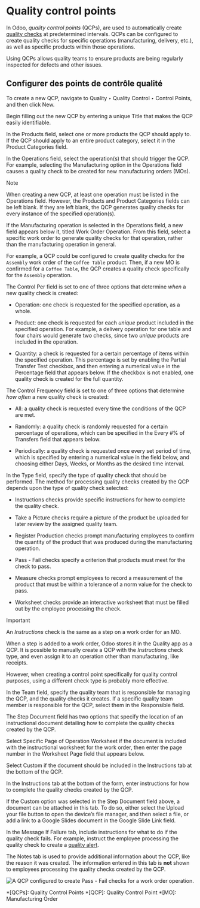 # Quality control points

In Odoo, _quality control points_ (QCPs), are used to automatically create
[quality checks](quality_checks.html) at predetermined intervals. QCPs can be
configured to create quality checks for specific operations (manufacturing,
delivery, etc.), as well as specific products within those operations.

Using QCPs allows quality teams to ensure products are being regularly
inspected for defects and other issues.

## Configurer des points de contrôle qualité

To create a new QCP, navigate to Quality ‣ Quality Control ‣ Control Points,
and then click New.

Begin filling out the new QCP by entering a unique Title that makes the QCP
easily identifiable.

In the Products field, select one or more products the QCP should apply to. If
the QCP should apply to an entire product category, select it in the Product
Categories field.

In the Operations field, select the operation(s) that should trigger the QCP.
For example, selecting the Manufacturing option in the Operations field causes
a quality check to be created for new manufacturing orders (MOs).

Note

When creating a new QCP, at least one operation must be listed in the
Operations field. However, the Products and Product Categories fields can be
left blank. If they are left blank, the QCP generates quality checks for every
instance of the specified operation(s).

If the Manufacturing operation is selected in the Operations field, a new
field appears below it, titled Work Order Operation. From this field, select a
specific work order to generate quality checks for that operation, rather than
the manufacturing operation in general.

For example, a QCP could be configured to create quality checks for the
`Assembly` work order of the `Coffee Table` product. Then, if a new MO is
confirmed for a `Coffee Table`, the QCP creates a quality check specifically
for the `Assembly` operation.

The Control Per field is set to one of three options that determine _when_ a
new quality check is created:

  * Operation: one check is requested for the specified operation, as a whole.

  * Product: one check is requested for each _unique_ product included in the specified operation. For example, a delivery operation for one table and four chairs would generate two checks, since two _unique_ products are included in the operation.

  * Quantity: a check is requested for a certain percentage of items within the specified operation. This percentage is set by enabling the Partial Transfer Test checkbox, and then entering a numerical value in the Percentage field that appears below. If the checkbox is not enabled, one quality check is created for the full quantity.

The Control Frequency field is set to one of three options that determine _how
often_ a new quality check is created:

  * All: a quality check is requested every time the conditions of the QCP are met.

  * Randomly: a quality check is randomly requested for a certain percentage of operations, which can be specified in the Every #% of Transfers field that appears below.

  * Periodically: a quality check is requested once every set period of time, which is specified by entering a numerical value in the field below, and choosing either Days, Weeks, or Months as the desired time interval.

In the Type field, specify the type of quality check that should be performed.
The method for processing quality checks created by the QCP depends upon the
type of quality check selected:

  * Instructions checks provide specific instructions for how to complete the quality check.

  * Take a Picture checks require a picture of the product be uploaded for later review by the assigned quality team.

  * Register Production checks prompt manufacturing employees to confirm the quantity of the product that was produced during the manufacturing operation.

  * Pass - Fail checks specify a criterion that products must meet for the check to pass.

  * Measure checks prompt employees to record a measurement of the product that must be within a tolerance of a norm value for the check to pass.

  * Worksheet checks provide an interactive worksheet that must be filled out by the employee processing the check.

Important

An _Instructions_ check is the same as a step on a work order for an MO.

When a step is added to a work order, Odoo stores it in the Quality app as a
QCP. It is possible to manually create a QCP with the _Instructions_ check
type, and even assign it to an operation other than manufacturing, like
receipts.

However, when creating a control point specifically for quality control
purposes, using a different check type is probably more effective.

In the Team field, specify the quality team that is responsible for managing
the QCP, and the quality checks it creates. If a specific quality team member
is responsible for the QCP, select them in the Responsible field.

The Step Document field has two options that specify the location of an
instructional document detailing how to complete the quality checks created by
the QCP.

Select Specific Page of Operation Worksheet if the document is included with
the instructional worksheet for the work order, then enter the page number in
the Worksheet Page field that appears below.

Select Custom if the document should be included in the Instructions tab at
the bottom of the QCP.

In the Instructions tab at the bottom of the form, enter instructions for how
to complete the quality checks created by the QCP.

If the Custom option was selected in the Step Document field above, a document
can be attached in this tab. To do so, either select the Upload your file
button to open the device’s file manager, and then select a file, or add a
link to a Google Slides document in the Google Slide Link field.

In the Message If Failure tab, include instructions for what to do if the
quality check fails. For example, instruct the employee processing the quality
check to create a [quality alert](quality_alerts.html).

The Notes tab is used to provide additional information about the QCP, like
the reason it was created. The information entered in this tab is **not**
shown to employees processing the quality checks created by the QCP.

![A QCP configured to create Pass - Fail checks for a work order
operation.](../../../../_images/qcp-form1.png)

  *[QCPs]: Quality Control Points
  *[QCP]: Quality Control Point
  *[MO]: Manufacturing Order


